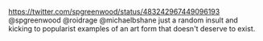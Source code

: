 https://twitter.com/spgreenwood/status/483242967449096193 @spgreenwood @roidrage @michaelbshane just a random insult and kicking to popularist examples of an art form that doesn't deserve to exist.